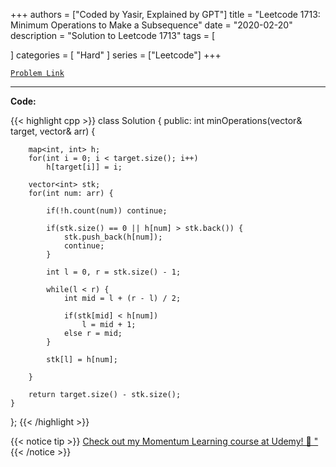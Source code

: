
+++
authors = ["Coded by Yasir, Explained by GPT"]
title = "Leetcode 1713: Minimum Operations to Make a Subsequence"
date = "2020-02-20"
description = "Solution to Leetcode 1713"
tags = [
    
]
categories = [
    "Hard"
]
series = ["Leetcode"]
+++



[`Problem Link`](https://leetcode.com/problems/minimum-operations-to-make-a-subsequence/description/)

---

**Code:**

{{< highlight cpp >}}
class Solution {
public:
    int minOperations(vector<int>& target, vector<int>& arr) {
        
        map<int, int> h;
        for(int i = 0; i < target.size(); i++)
            h[target[i]] = i;
        
        vector<int> stk;
        for(int num: arr) {
            
            if(!h.count(num)) continue;
            
            if(stk.size() == 0 || h[num] > stk.back()) {
                stk.push_back(h[num]);
                continue;
            }
            
            int l = 0, r = stk.size() - 1;
            
            while(l < r) {
                int mid = l + (r - l) / 2;
                
                if(stk[mid] < h[num])
                    l = mid + 1;
                else r = mid;
            }
            
            stk[l] = h[num];

        }
        
        return target.size() - stk.size();
    }
};
{{< /highlight >}}


{{< notice tip >}}
[Check out my Momentum Learning course at Udemy! 🚀 "](https://www.udemy.com/course/blind-75-the-data-structures-and-algorithms-essentials/)
{{< /notice >}}

